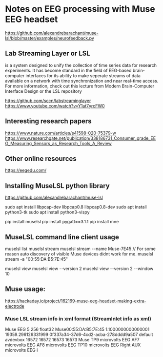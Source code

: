 # Notes on EEG processing with Muse EEG headset

https://github.com/alexandrebarachant/muse-lsl/blob/master/examples/neurofeedback.py


## Lab Streaming Layer or LSL
is a system designed to unify the collection of time
series data for research experiments. It has become standard in the field of
EEG-based brain-computer interfaces for its ability to make seperate streams of
data available on a network with time synchronization and near real-time
access. For more information, check out this lecture from Modern Brain-Computer
Interface Design or the LSL repository

https://github.com/sccn/labstreaminglayer
https://www.youtube.com/watch?v=Y1at7yrcFW0


## Interesting research papers


https://www.nature.com/articles/s41598-020-75379-w
https://www.researchgate.net/publication/338186731_Consumer_grade_EEG_Measuring_Sensors_as_Research_Tools_A_Review

## Other online resources

https://eegedu.com/


## Installing MuseLSL python library

https://github.com/alexandrebarachant/muse-lsl

sudo apt install libpcap-dev libpcap0.8 libpcap0.8-dev
sudo apt install python3-tk
sudo apt install python3-vispy

pip install muselsl
pip install pygatt==3.1.1
pip install mne

## MuseLSL command line client usage

muselsl list
muselsl stream
muselsl stream --name Muse-7E45             // For some reason auto discovery of visible Muse devices didnt work for me.
muselsl stream -a "00:55:DA:B5:7E:45"

muselsl view
muselsl view --version 2
muselsl view --version 2 --window 10


## Muse usage:

https://hackaday.io/project/162169-muse-eeg-headset-making-extra-electrode

### Muse LSL stream info in xml format (StreamInlet info as xml)
<?xml version="1.0"?>
<info>
	<name>Muse</name>
	<type>EEG</type>
	<channel_count>5</channel_count>
	<nominal_srate>256</nominal_srate>
	<channel_format>float32</channel_format>
	<source_id>Muse00:55:DA:B5:7E:45</source_id>
	<version>1.1000000000000001</version>
	<created_at>19359.296126331999</created_at>
	<uid>0f337a34-37d6-4cd2-acba-278dddd9a507</uid>
	<session_id>default</session_id>
	<hostname>avdevbox</hostname>
	<v4address />
	<v4data_port>16572</v4data_port>
	<v4service_port>16572</v4service_port>
	<v6address />
	<v6data_port>16573</v6data_port>
	<v6service_port>16573</v6service_port>
	<desc>
		<manufacturer>Muse</manufacturer>
		<channels>
			<channel>
				<label>TP9</label>
				<unit>microvolts</unit>
				<type>EEG</type>
			</channel>
			<channel>
				<label>AF7</label>
				<unit>microvolts</unit>
				<type>EEG</type>
			</channel>
			<channel>
				<label>AF8</label>
				<unit>microvolts</unit>
				<type>EEG</type>
			</channel>
			<channel>
				<label>TP10</label>
				<unit>microvolts</unit>
				<type>EEG</type>
			</channel>
			<channel>
				<label>Right AUX</label>
				<unit>microvolts</unit>
				<type>EEG</type>
			</channel>
		</channels>
	</desc>
</info>
i
